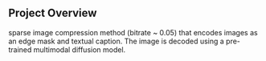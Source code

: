 ## Project Overview
sparse image compression method (bitrate ~ 0.05) that encodes images as an edge mask and textual caption. The image is decoded using a pre-trained multimodal diffusion model.
